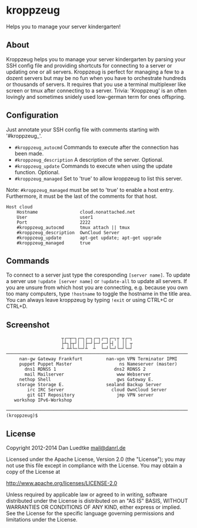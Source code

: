 kroppzeug
=========

Helps you to manage your server kindergarten!


About
-----

Kroppzeug helps you to manage your server kindergarten by parsing your
SSH config file and providing shortcuts for connecting to a server or
updating one or all servers. Kroppzeug is perfect for managing a few to
a dozent servers but may be no fun when you have to orchestrate hundreds
or thousands of servers. It requires that you use a terminal multiplexer
like screen or tmux after connecting to a server.
Trivia: 'Kroppzeug' is an often lovingly and sometimes snidely used
low-german term for ones offspring.


Configuration
-------------

Just annotate your SSH config file with comments starting with '#kroppzeug_'.


* ``#kroppzeug_autocmd`` Commands to execute after the connection has been made.
* ``#kroppzeug_description`` A description of the server. Optional.
* ``#kroppzeug_update`` Commands to execute when using the update function. Optional.
* ``#kroppzeug_managed`` Set to 'true' to allow kroppzeug to list this server.

Note: ``#kroppzeug_managed`` must be set to 'true' to enable a host entry. Furthermore, it must be the last of the comments for that host.

````
Host cloud
    Hostname                cloud.nonattached.net
    User                    user1
    Port                    2222
    #kroppzeug_autocmd      tmux attach || tmux
    #kroppzeug_description  OwnCloud Server
    #kroppzeug_update       apt-get update; apt-get upgrade
    #kroppzeug_managed      true
````

Commands
--------

To connect to a server just type the coresponding ``[server name]``.
To update a server use ``!update [server name]`` or ``!update-all`` to update
all servers. If you are unsure from which host you are connecting, e.g.
because you own too many computers, type ``!hostname`` to toggle the hostname
in the title area. You can always leave kroppzeug by typing ``!exit`` or using
CTRL+C or CTRL+D.


Screenshot
----------
````
                     ┬┌─┬─┐┌─┐┌─┐┌─┐┌─┐┌─┐┬ ┬┌─┐
                     ├┴┐├┬┘│ │├─┘├─┘┌─┘├┤ │ ││ ┬
                     ┴ ┴┴└─└─┘┴  ┴  └─┘└─┘└─┘└─┘
─────────────────────────────────────────────────────────────────────
     nan-gw Gateway Frankfurt         nan-vpn VPN Terminator IPMI
     puppet Puppet Master                  ns Nameserver (master)
       dns1 RDNSS 1                      dns2 RDNSS 2
       mail Mailserver                    www Webserver
     nethop Shell                         gws Gateway E.
    storage Storage E.                sealand Backup Server
        irc IRC Server                  cloud OwnCloud Server
        git GIT Repository                jmp VPN server
   workshop IPv6-Workshop

─────────────────────────────────────────────────────────────────────
(kroppzeug)$
````

License
-------

Copyright 2012-2014 Dan Luedtke <mail@danrl.de>

Licensed under the Apache License, Version 2.0 (the "License");
you may not use this file except in compliance with the License.
You may obtain a copy of the License at

  http://www.apache.org/licenses/LICENSE-2.0

Unless required by applicable law or agreed to in writing, software
distributed under the License is distributed on an "AS IS" BASIS,
WITHOUT WARRANTIES OR CONDITIONS OF ANY KIND, either express or implied.
See the License for the specific language governing permissions and
limitations under the License.
